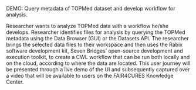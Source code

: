DEMO: Query metadata of TOPMed dataset and develop workflow for analysis. 

Researcher wants to analyze TOPMed data with a workflow he/she develops. Researcher identifies files for analysis by querying the TOPMed metadata using the Data Browser (GUI) or the Datasets API. The researcher brings the selected data files to their workspace and then uses the Rabix software development kit, Seven Bridges’ open-source development and execution toolkit, to create a CWL workflow that can be run both locally and on the cloud, according to where the data are located. This user journey will be presented through a live demo of the UI and subsequently captured over a video that will be available to users on the FAIR4CURES Knowledge Center.
